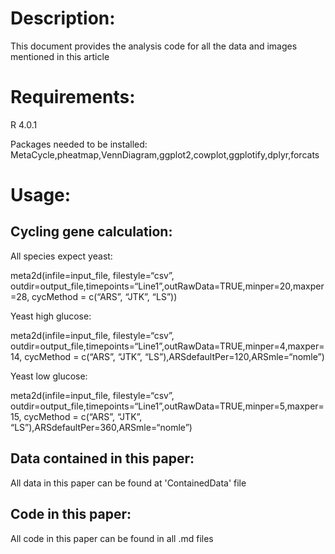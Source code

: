 Description:
===
This document provides the analysis code for all the data and images mentioned in this article

Requirements:
===
R 4.0.1

Packages needed to be installed: MetaCycle,pheatmap,VennDiagram,ggplot2,cowplot,ggplotify,dplyr,forcats

Usage:
===
Cycling gene calculation: 
---
All species expect yeast:

meta2d(infile=input_file, filestyle=“csv”, outdir=output_file,timepoints=“Line1”,outRawData=TRUE,minper=20,maxper=28, cycMethod = c(“ARS”, “JTK”, “LS”))

Yeast high glucose:

meta2d(infile=input_file, filestyle=“csv”, outdir=output_file,timepoints=“Line1”,outRawData=TRUE,minper=4,maxper=14, cycMethod = c(“ARS”, “JTK”, “LS”),ARSdefaultPer=120,ARSmle=“nomle”)

Yeast low glucose:

meta2d(infile=input_file, filestyle=“csv”, outdir=output_file,timepoints=“Line1”,outRawData=TRUE,minper=5,maxper=15, cycMethod = c(“ARS”, “JTK”, “LS”),ARSdefaultPer=360,ARSmle=“nomle”)

 
Data contained in this paper:
---
All data in this paper can be found at 'ContainedData' file

Code in this paper:
---
All code in this paper can be found in all .md files

